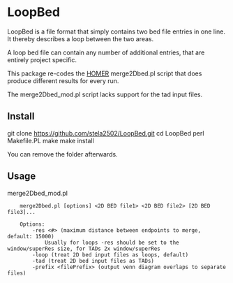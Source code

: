 # LoopBed

LoopBed is a file format that simply contains two bed file entries in one line.
It thereby describes a loop between the two areas.

A loop bed file can contain any number of additional entries, that are entirely project specific.

This package re-codes the [HOMER](http://homer.ucsd.edu/homer/interactions2/HiCTADsAndLoops.html) merge2Dbed.pl script that does produce different results for every run.

The merge2Dbed_mod.pl script lacks support for the tad input files.

## Install

git clone https://github.com/stela2502/LoopBed.git
cd LoopBed
perl Makefile.PL
make
make install

You can remove the folder afterwards.

## Usage

merge2Dbed_mod.pl

```
	merge2Dbed.pl [options] <2D BED file1> <2D BED file2> [2D BED file3]...

	Options:
		-res <#> (maximum distance between endpoints to merge, default: 15000)
			Usually for loops -res should be set to the window/superRes size, for TADs 2x window/superRes
		-loop (treat 2D bed input files as loops, default)
		-tad (treat 2D bed input files as TADs)
		-prefix <filePrefix> (output venn diagram overlaps to separate files)
```
		